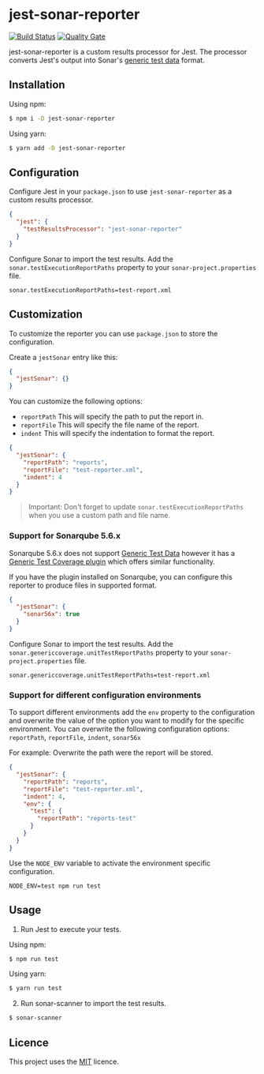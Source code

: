# jest-sonar-reporter

[![Build Status](https://travis-ci.org/3dmind/jest-sonar-reporter.svg?branch=master)](https://travis-ci.org/3dmind/jest-sonar-reporter)
[![Quality Gate](https://sonarcloud.io/api/project_badges/measure?project=jest-sonar-reporter&metric=alert_status)](https://sonarcloud.io/dashboard?id=jest-sonar-reporter)

jest-sonar-reporter is a custom results processor for Jest.
The processor converts Jest's output into Sonar's
[generic test data](https://docs.sonarqube.org/display/SONAR/Generic+Test+Data) format.

## Installation

Using npm:

```bash
$ npm i -D jest-sonar-reporter
```

Using yarn:

```bash
$ yarn add -D jest-sonar-reporter
```

## Configuration

Configure Jest in your `package.json` to use `jest-sonar-reporter` as a custom results processor.

```json
{
  "jest": {
    "testResultsProcessor": "jest-sonar-reporter"
  }
}
```

Configure Sonar to import the test results. Add the `sonar.testExecutionReportPaths` property to your
`sonar-project.properties` file.

```properties
sonar.testExecutionReportPaths=test-report.xml
```

## Customization

To customize the reporter you can use `package.json` to store the configuration.

Create a `jestSonar` entry like this:

```json
{
  "jestSonar": {}
}
```

You can customize the following options:
- `reportPath` This will specify the path to put the report in.
- `reportFile` This will specify the file name of the report.
- `indent` This will specify the indentation to format the report.

```json
{
  "jestSonar": {
    "reportPath": "reports",
    "reportFile": "test-reporter.xml",
    "indent": 4
  }
}
```

> Important: Don't forget to update `sonar.testExecutionReportPaths` when you use a custom path and file name.

### Support for Sonarqube 5.6.x

Sonarqube 5.6.x does not support [Generic Test Data](https://docs.sonarqube.org/display/SONAR/Generic+Test+Data) however it has a [Generic Test Coverage plugin](https://docs.sonarqube.org/display/PLUG/Generic+Test+Coverage) which offers similar functionality.

If you have the plugin installed on Sonarqube, you can configure this reporter to produce files in supported format.

```json
{
  "jestSonar": {
    "sonar56x": true
  }
}
```

Configure Sonar to import the test results. Add the `sonar.genericcoverage.unitTestReportPaths` property to your
`sonar-project.properties` file.

```properties
sonar.genericcoverage.unitTestReportPaths=test-report.xml
```

### Support for different configuration environments

To support different environments add the `env` property to the configuration and overwrite the value of the option you want to modify for the specific environment.
You can overwrite the following configuration options: `reportPath`, `reportFile`, `indent`, `sonar56x`

For example: Overwrite the path were the report will be stored.
```json
{
  "jestSonar": {
    "reportPath": "reports",
    "reportFile": "test-reporter.xml",
    "indent": 4,
    "env": {
      "test": {
        "reportPath": "reports-test"
      }
    }
  }
}
``` 

Use the `NODE_ENV` variable to activate the environment specific configuration.
```shell
NODE_ENV=test npm run test
``` 

## Usage

1. Run Jest to execute your tests.

Using npm:

```bash
$ npm run test
```

Using yarn:

```bash
$ yarn run test
```

2. Run sonar-scanner to import the test results.

```bash
$ sonar-scanner
```

## Licence

This project uses the [MIT](LICENSE) licence.
